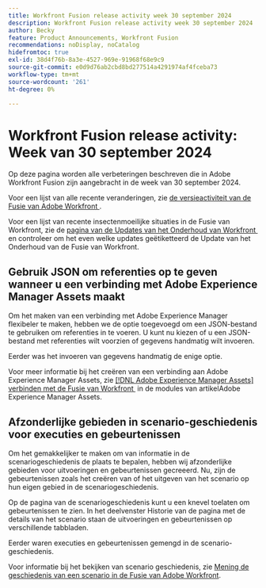 ```yaml
---
title: Workfront Fusion release activity week 30 september 2024
description: Workfront Fusion release activity week 30 september 2024
author: Becky
feature: Product Announcements, Workfront Fusion
recommendations: noDisplay, noCatalog
hidefromtoc: true
exl-id: 38d4f76b-8a3e-4527-969e-91968f68e9c9
source-git-commit: e0d9d76ab2cbd8bd277514a4291974af4fceba73
workflow-type: tm+mt
source-wordcount: '261'
ht-degree: 0%

---
```


# Workfront Fusion release activity: Week van 30 september 2024

Op deze pagina worden alle verbeteringen beschreven die in Adobe Workfront Fusion zijn aangebracht in de week van 30 september 2024.

Voor een lijst van alle recente veranderingen, zie [&#x200B; de versieactiviteit van de Fusie van Adobe Workfront &#x200B;](/help/workfront-fusion/fusion-product-releases/fusion-release-activity.md).

Voor een lijst van recente insectenmoeilijke situaties in de Fusie van Workfront, zie de [&#x200B; pagina van de Updates van het Onderhoud van Workfront &#x200B;](https://experienceleague.adobe.com/docs/workfront-known-issues/releases/current-updates.html?lang=nl-NL) en controleer om het even welke updates geëtiketteerd de Update van het Onderhoud van de Fusie van Workfront.

## Gebruik JSON om referenties op te geven wanneer u een verbinding met Adobe Experience Manager Assets maakt

Om het maken van een verbinding met Adobe Experience Manager flexibeler te maken, hebben we de optie toegevoegd om een JSON-bestand te gebruiken om referenties in te voeren. U kunt nu kiezen of u een JSON-bestand met referenties wilt voorzien of gegevens handmatig wilt invoeren.

Eerder was het invoeren van gegevens handmatig de enige optie.

Voor meer informatie bij het creëren van een verbinding aan Adobe Experience Manager Assets, zie [&#x200B;  [!DNL Adobe Experience Manager Assets]  verbinden met de Fusie van Workfront &#x200B;](/help/workfront-fusion/references/apps-and-modules/adobe-connectors/aem-assets-modules.md#connect-adobe-experience-manager-assets-to-workfront-fusion) in de modules van artikelAdobe Experience Manager Assets.

## Afzonderlijke gebieden in scenario-geschiedenis voor executies en gebeurtenissen

Om het gemakkelijker te maken om van informatie in de scenariogeschiedenis de plaats te bepalen, hebben wij afzonderlijke gebieden voor uitvoeringen en gebeurtenissen gecreeerd. Nu, zijn de gebeurtenissen zoals het creëren van of het uitgeven van het scenario op hun eigen gebied in de scenariogeschiedenis.

Op de pagina van de scenariogeschiedenis kunt u een knevel toelaten om gebeurtenissen te zien. In het deelvenster Historie van de pagina met de details van het scenario staan de uitvoeringen en gebeurtenissen op verschillende tabbladen.

Eerder waren executies en gebeurtenissen gemengd in de scenario-geschiedenis.

Voor informatie bij het bekijken van scenario geschiedenis, zie [&#x200B; Mening de geschiedenis van een scenario in de Fusie van Adobe Workfront &#x200B;](/help/workfront-fusion/manage-scenarios/view-scenario-execution-history.md).
